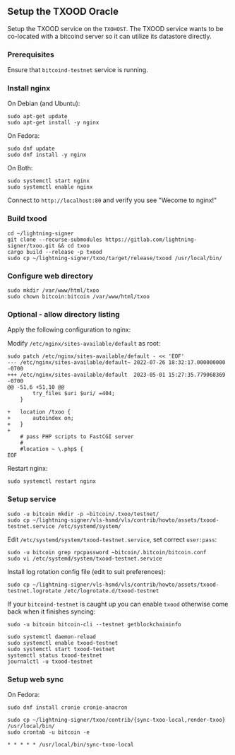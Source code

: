 ## Setup the TXOOD Oracle

Setup the TXOOD service on the `TXOHOST`.  The TXOOD service wants to
be co-located with a bitcoind server so it can utilize its datastore
directly.

### Prerequisites

Ensure that `bitcoind-testnet` service is running.


### Install nginx

On Debian (and Ubuntu):
```
sudo apt-get update
sudo apt-get install -y nginx
```

On Fedora:
```
sudo dnf update
sudo dnf install -y nginx
```

On Both:
```
sudo systemctl start nginx
sudo systemctl enable nginx
```

Connect to `http://localhost:80` and verify you see "Wecome to nginx!"

### Build txood

```
cd ~/lightning-signer
git clone --recurse-submodules https://gitlab.com/lightning-signer/txoo.git && cd txoo
cargo build --release -p txood
sudo cp ~/lightning-signer/txoo/target/release/txood /usr/local/bin/
```

### Configure web directory

```shell
sudo mkdir /var/www/html/txoo
sudo chown bitcoin:bitcoin /var/www/html/txoo
```

### Optional - allow directory listing

Apply the following configuration to nginx:

Modify `/etc/nginx/sites-available/default` as root:
```
sudo patch /etc/nginx/sites-available/default - << 'EOF'
--- /etc/nginx/sites-available/default~	2022-07-26 18:32:17.000000000 -0700
+++ /etc/nginx/sites-available/default	2023-05-01 15:27:35.779068369 -0700
@@ -51,6 +51,10 @@
 		try_files $uri $uri/ =404;
 	}
 
+	location /txoo {
+		autoindex on;
+	}
+
 	# pass PHP scripts to FastCGI server
 	#
 	#location ~ \.php$ {
EOF
```

Restart nginx:
```
sudo systemctl restart nginx
```

### Setup service

```shell
sudo -u bitcoin mkdir -p ~bitcoin/.txoo/testnet/
sudo cp ~/lightning-signer/vls-hsmd/vls/contrib/howto/assets/txood-testnet.service /etc/systemd/system/
```

Edit `/etc/systemd/system/txood-testnet.service`, set correct `user:pass`:
```
sudo -u bitcoin grep rpcpassword ~bitcoin/.bitcoin/bitcoin.conf
sudo vi /etc/systemd/system/txood-testnet.service
```

Install log rotation config file (edit to suit preferences):
```
sudo cp ~/lightning-signer/vls-hsmd/vls/contrib/howto/assets/txood-testnet.logrotate /etc/logrotate.d/txood-testnet
```

If your `bitcoind-testnet` is caught up you can enable `txood`
otherwise come back when it finishes syncing:
```
sudo -u bitcoin bitcoin-cli --testnet getblockchaininfo
```

```
sudo systemctl daemon-reload
sudo systemctl enable txood-testnet
sudo systemctl start txood-testnet
systemctl status txood-testnet
journalctl -u txood-testnet
```

### Setup web sync

On Fedora:
```
sudo dnf install cronie cronie-anacron
```

```shell
sudo cp ~/lightning-signer/txoo/contrib/{sync-txoo-local,render-txoo} /usr/local/bin/
sudo crontab -u bitcoin -e
```

```
* * * * * /usr/local/bin/sync-txoo-local
```
